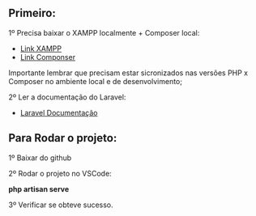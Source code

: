 ## Primeiro: 

1º Precisa baixar o XAMPP localmente + Composer local:
- [Link XAMPP](https://www.apachefriends.org/pt_br/index.html)
- [Link Componser](https://getcomposer.org/)



Importante lembrar que precisam estar sicronizados nas versões PHP x Composer no ambiente local e de desenvolvimento;



2º Ler a documentação do Laravel:  
 - [Laravel Documentação](https://laravel.com/docs/10.x/installation)

 

## Para Rodar o projeto:

1º Baixar do github

2º Rodar o projeto no VSCode: 

**php artisan serve**

3º Verificar se obteve sucesso. 



